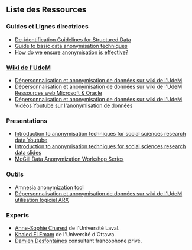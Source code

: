 
## Liste des Ressources

### Guides et Lignes directrices
- [De-identification Guidelines for Structured Data](https://www.ipc.on.ca/en/resources-and-decisions/de-identification-guidelines-structured-data)
- [Guide to basic data anonymisation techniques](https://iapp.org/media/pdf/resource_center/Guide_to_Anonymisation.pdf) 
- [How do we ensure anonymisation is effective?](https://ico.org.uk/media/about-the-ico/documents/4018606/chapter-2-anonymisation-draft.pdf) 

### [Wiki de l'UdeM](https://wiki.umontreal.ca/pages/viewpage.action?pageId=310510357)
- [Dépersonnalisation et anonymisation de données sur wiki de l'UdeM](https://wiki.umontreal.ca/pages/viewpage.action?pageId=310510436) 
- [Dépersonnalisation et anonymisation de données sur wiki de l'UdeM Ressources web Microsoft & Oracle ](https://wiki.umontreal.ca/pages/viewpage.action?pageId=310510434)
- [Dépersonnalisation et anonymisation de données sur wiki de l'UdeM Vidéos Youtube sur l'anonymisation de données](https://wiki.umontreal.ca/pages/viewpage.action?pageId=310510430) 

### Presentations
- [Introduction to anonymisation techniques for social sciences research data Youtube](https://www.youtube.com/watch?v=7y3ZFKSWiX0)
- [Introduction to anonymisation techniques for social sciences research data slides](https://ukdataservice.ac.uk/app/uploads/introtoanonymisation2024-06-11.pdf)
- [McGill Data Anonymization Workshop Series](https://www.youtube.com/playlist?list=PLfMfJihLOASUMZwKQ32OQkOfTEv20spmH)

### Outils
- [Amnesia anonymization tool](https://amnesia.openaire.eu/index.html)
- [Dépersonnalisation et anonymisation de données sur wiki de l'UdeM utilisation logiciel ARX](https://wiki.umontreal.ca/display/gouvernancedesdonnees/Ressources+web+-+utilisation+logiciel+ARX)
  
### Experts 
- [Anne-Sophie Charest](https://iid.ulaval.ca/equipes/anne-sophie-charest/) de l'Université Laval. 
- [Khaled El Emam](https://www.linkedin.com/in/kelemam/) de l'Université d'Ottawa.
- [Damien Desfontaines](https://desfontain.es/serious.html) consultant francophone privé.  
